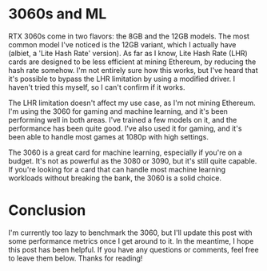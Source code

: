 # 3060s and ML

RTX 3060s come in two flavors: the 8GB and the 12GB models. The most common model I've noticed is the 12GB variant, which I actually have (albiet, a 'Lite Hash Rate' version). As far as I know, Lite Hash Rate (LHR) cards are designed to be less efficient at mining Ethereum, by reducing the hash rate somehow. I'm not entirely sure how this works, but I've heard that it's possible to bypass the LHR limitation by using a modified driver. I haven't tried this myself, so I can't confirm if it works.

The LHR limitation doesn't affect my use case, as I'm not mining Ethereum. I'm using the 3060 for gaming and machine learning, and it's been performing well in both areas. I've trained a few models on it, and the performance has been quite good. I've also used it for gaming, and it's been able to handle most games at 1080p with high settings.

The 3060 is a great card for machine learning, especially if you're on a budget. It's not as powerful as the 3080 or 3090, but it's still quite capable. If you're looking for a card that can handle most machine learning workloads without breaking the bank, the 3060 is a solid choice.

# Conclusion
I'm currently too lazy to benchmark the 3060, but I'll update this post with some performance metrics once I get around to it. In the meantime, I hope this post has been helpful. If you have any questions or comments, feel free to leave them below. Thanks for reading!